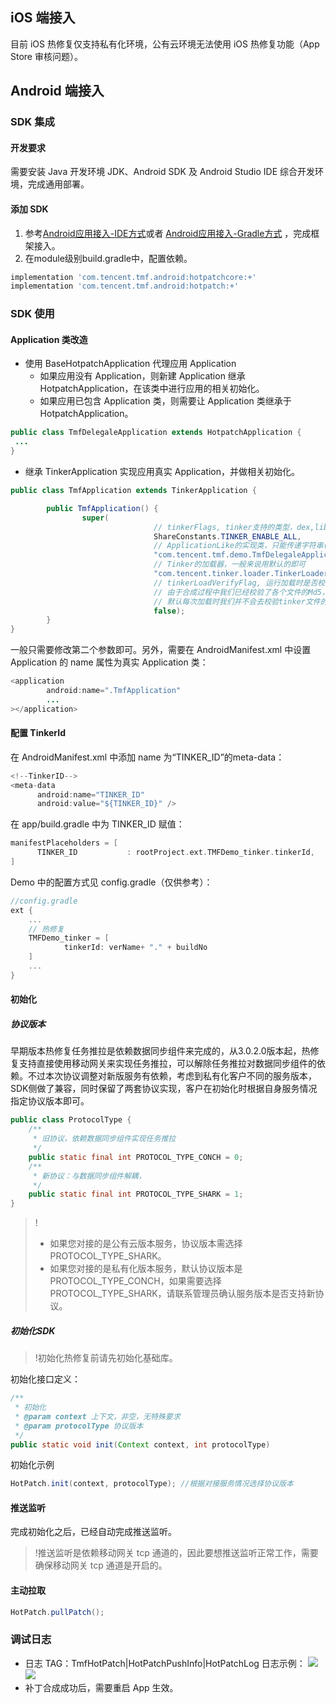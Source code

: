 ## iOS 端接入
目前 iOS 热修复仅支持私有化环境，公有云环境无法使用 iOS 热修复功能（App Store 审核问题）。

## Android 端接入

### SDK 集成

#### 开发要求
需要安装 Java 开发环境 JDK、Android SDK 及 Android Studio IDE 综合开发环境，完成通用部署。

#### 添加 SDK
1. 参考[Android应用接入-IDE方式](https://cloud.tencent.com/document/product/1034/85243)或者 [Android应用接入-Gradle方式](https://cloud.tencent.com/document/product/1034/85242) ，完成框架接入。
2. 在module级别build.gradle中，配置依赖。
```groovy
implementation 'com.tencent.tmf.android:hotpatchcore:+'
implementation 'com.tencent.tmf.android:hotpatch:+'
```

### SDK 使用

#### Application 类改造
- 使用 BaseHotpatchApplication 代理应用 Application
  - 如果应用没有 Application，则新建 Application 继承 HotpatchApplication，在该类中进行应用的相关初始化。
  - 如果应用已包含 Application 类，则需要让 Application 类继承于 HotpatchApplication。
```java
public class TmfDelegaleApplication extends HotpatchApplication {
 ...
}
```
- 继承 TinkerApplication 实现应用真实 Application，并做相关初始化。
```java
public class TmfApplication extends TinkerApplication {

		public TmfApplication() {
				super(
								// tinkerFlags, tinker支持的类型，dex,library，还是全部都支持！
								ShareConstants.TINKER_ENABLE_ALL,
								// ApplicationLike的实现类，只能传递字符串(继承自BaseHotpatchApplication的类)
								"com.tencent.tmf.demo.TmfDelegaleApplication",
								// Tinker的加载器，一般来说用默认的即可
								"com.tencent.tinker.loader.TinkerLoader",
								// tinkerLoadVerifyFlag, 运行加载时是否校验dex与,ib与res的Md5
								// 由于合成过程中我们已经校验了各个文件的Md5，并将它们存放在/data/data/..目录中。
								// 默认每次加载时我们并不会去校验tinker文件的Md5,但是你也可通过开启loadVerifyFlag强制每次加载时校验，但是这会带来一定的时间损耗。
								false);
		}
}
```
一般只需要修改第二个参数即可。另外，需要在 AndroidManifest.xml 中设置 Application 的 name 属性为真实 Application 类：
```java
<application
		android:name=".TmfApplication"
		...
></application>
```

#### 配置 TinkerId
在 AndroidManifest.xml 中添加 name 为“TINKER_ID”的meta-data：
```java
<!--TinkerID-->
<meta-data
      android:name="TINKER_ID"
      android:value="${TINKER_ID}" />
```

在 app/build.gradle 中为 TINKER_ID 赋值：
```groovy
manifestPlaceholders = [
      TINKER_ID           : rootProject.ext.TMFDemo_tinker.tinkerId,
]
```

Demo 中的配置方式见 config.gradle（仅供参考）：
```groovy
//config.gradle
ext {
    ...
    // 热修复
    TMFDemo_tinker = [
            tinkerId: verName+ "." + buildNo
    ]
    ...
}
```

#### 初始化

##### 协议版本
早期版本热修复任务推拉是依赖数据同步组件来完成的，从3.0.2.0版本起，热修复支持直接使用移动网关来实现任务推拉，可以解除任务推拉对数据同步组件的依赖。不过本次协议调整对新版服务有依赖，考虑到私有化客户不同的服务版本，SDK侧做了兼容，同时保留了两套协议实现，客户在初始化时根据自身服务情况指定协议版本即可。
```java
public class ProtocolType {
    /**
     * 旧协议，依赖数据同步组件实现任务推拉
     */
    public static final int PROTOCOL_TYPE_CONCH = 0;
    /**
     * 新协议：与数据同步组件解耦，
     */
    public static final int PROTOCOL_TYPE_SHARK = 1;
}
```
>!
> - 如果您对接的是公有云版本服务，协议版本需选择 PROTOCOL_TYPE_SHARK。
> - 如果您对接的是私有化版本服务，默认协议版本是 PROTOCOL_TYPE_CONCH，如果需要选择 PROTOCOL_TYPE_SHARK，请联系管理员确认服务版本是否支持新协议。

##### 初始化SDK
>!初始化热修复前请先初始化基础库。
>
初始化接口定义：
```java
/**
 * 初始化
 * @param context 上下文，非空，无特殊要求
 * @param protocolType 协议版本
 */
public static void init(Context context, int protocolType)
```

初始化示例
```java
HotPatch.init(context, protocolType); //根据对接服务情况选择协议版本
```

#### 推送监听
完成初始化之后，已经自动完成推送监听。
>!推送监听是依赖移动网关 tcp 通道的，因此要想推送监听正常工作，需要确保移动网关 tcp 通道是开启的。
>


#### 主动拉取
```java
HotPatch.pullPatch();
```

### 调试日志
- 日志 TAG：TmfHotPatch|HotPatchPushInfo|HotPatchLog
  日志示例：
![](https://qcloudimg.tencent-cloud.cn/raw/20a6e86ab90f4eeec06f5ee7bf9a2f83.jpg)
![](https://qcloudimg.tencent-cloud.cn/raw/3484f98c4a78430a2c06a2a594e115b5.jpg)
- 补丁合成成功后，需要重启 App 生效。
